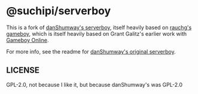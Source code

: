 # @suchipi/serverboy

This is a fork of [danShumway's serverboy](https://github.com/danShumway/serverboy.js), itself heavily based on [rauchg's gameboy](https://github.com/rauchg/gameboy), which is itself heavily based on
Grant Galitz's earlier work with [Gameboy
Online](https://github.com/taisel/GameBoy-Online).

For more info, see the readme for [danShumway's original serverboy](https://github.com/danShumway/serverboy.js).

## LICENSE

GPL-2.0, not because I like it, but because danShumway's was GPL-2.0

